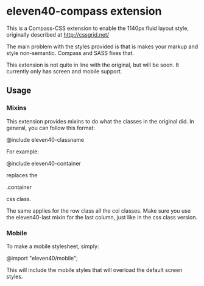 # eleven40-compass extension

This is a Compass-CSS extension to enable the 1140px fluid layout style, originally described at http://cssgrid.net/

The main problem with the styles provided is that is makes your markup and style non-semantic. Compass and SASS fixes that.

This extension is not quite in line with the original, but will be soon. It currently only has screen and mobile support.

## Usage

### Mixins

This extension provides mixins to do what the classes in the original did. In general, you can follow this format:

@include eleven40-classname

For example:

  @include eleven40-container

replaces the

  .container

css class.

The same applies for the row class all the col classes. Make sure you use the eleven40-last mixin for the last column, just like in the css class version.

### Mobile

To make a mobile stylesheet, simply:

@import "eleven40/mobile";

This will include the mobile styles that will overload the default screen styles.